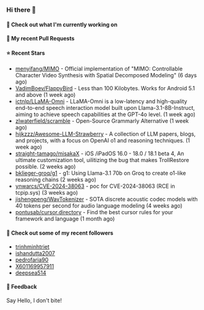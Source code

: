 ### Hi there 👋

#### 👷 Check out what I'm currently working on

#### 🔨 My recent Pull Requests


#### ⭐ Recent Stars

- [menyifang/MIMO](https://github.com/menyifang/MIMO) - Official implementation of &#34;MIMO: Controllable Character Video Synthesis with Spatial Decomposed Modeling&#34; (6 days ago)
- [VadimBoev/FlappyBird](https://github.com/VadimBoev/FlappyBird) - Less than 100 Kilobytes. Works for Android 5.1 and above (1 week ago)
- [ictnlp/LLaMA-Omni](https://github.com/ictnlp/LLaMA-Omni) - LLaMA-Omni is a low-latency and high-quality end-to-end speech interaction model built upon Llama-3.1-8B-Instruct, aiming to achieve speech capabilities at the GPT-4o level. (1 week ago)
- [zlwaterfield/scramble](https://github.com/zlwaterfield/scramble) - Open-Source Grammarly Alternative (1 week ago)
- [hijkzzz/Awesome-LLM-Strawberry](https://github.com/hijkzzz/Awesome-LLM-Strawberry) - A collection of LLM papers, blogs, and projects, with a focus on OpenAI o1 and reasoning techniques. (1 week ago)
- [straight-tamago/misakaX](https://github.com/straight-tamago/misakaX) - iOS /iPadOS 16.0 - 18.0 / 18.1 beta 4, An ultimate customization tool, uilitizing the bug that makes TrollRestore possible. (2 weeks ago)
- [bklieger-groq/g1](https://github.com/bklieger-groq/g1) - g1: Using Llama-3.1 70b on Groq to create o1-like reasoning chains (2 weeks ago)
- [ynwarcs/CVE-2024-38063](https://github.com/ynwarcs/CVE-2024-38063) - poc for CVE-2024-38063 (RCE in tcpip.sys) (3 weeks ago)
- [jishengpeng/WavTokenizer](https://github.com/jishengpeng/WavTokenizer) - SOTA discrete acoustic codec models with 40 tokens per second for audio language modeling  (4 weeks ago)
- [pontusab/cursor.directory](https://github.com/pontusab/cursor.directory) - Find the best cursor rules for your framework and language (1 month ago)

#### 👯 Check out some of my recent followers

- [trinhminhtriet](https://github.com/trinhminhtriet)
- [ishandutta2007](https://github.com/ishandutta2007)
- [pedrofaria90](https://github.com/pedrofaria90)
- [X601169957911](https://github.com/X601169957911)
- [deepsea514](https://github.com/deepsea514)

#### 💬 Feedback

Say Hello, I don't bite!